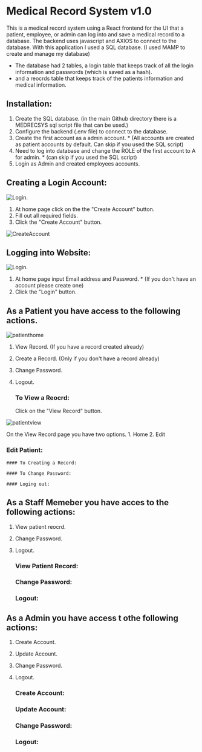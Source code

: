 # Medical Record System v1.0

This is a medical record system using a React frontend for the UI that a patient, employee, or admin can log into and save a medical record to a database.
The backend uses javascript and AXIOS to connect to the database.
With this application I used a SQL database. (I used MAMP to create and manage my database)
  - The database had 2 tables, a login table that keeps track of all the login information and passwords (which is saved as a hash).
  - and a reocrds table that keeps track of the patients information and medical information.

## Installation:
  1. Create the SQL database. (in the main Github directory there is a MEDRECSYS sql script file that can be used.)
  2. Configure the backend (.env file) to connect to the database. 
  3. Create the first account as a admin account. * (All accounts are created as patient accounts by default. Can skip if you used the SQL script)
  4. Need to log into database and change the ROLE of the first account to A for admin. * (can skip if you used the SQL script)
  5. Login as Admin and created employees accounts.



## Creating a Login Account:
![Login](screenshots/login.png).
 1. At home page click on the the "Create Account" button.
 2. Fill out all required fields.
 3. Click the "Create Account" button.
    
![CreateAccount](screenshots/create_account.png)

## Logging into Website:
![Login](screenshots/login.png).
  1. At home page input Email address and Password. * (If you don't have an account please create one)
  2. Click the "Login" button.


## As a Patient you have access to the following actions.
 ![patienthome](screenshots/patienthome.png)
1. View Record. (If you have a record created already)
2. Create a Record. (Only if you don't have a record already)
3. Change Password.
4. Logout.

   ### To View a Reocrd:
   Click on the "View Record" button.
   
  ![patientview](screenshots/viewrecord.png)
  
  On the View Record page you have two options.
    1. Home
    2. Edit

   ### Edit Patient:

    #### To Creating a Record:

    #### To Change Password:

    #### Loging out:


## As a Staff Memeber you have acces to the following actions:
1. View patient reocrd.
2. Change Password.
3. Logout.
   
   ### View Patient Record:

   ### Change Password:

   ### Logout:


## As a Admin you have access t othe following actions:
1. Create Account.
2. Update Account.
3. Change Password.
4. Logout.

   ### Create Account:

   ### Update Account:

   ### Change Password:

   ### Logout:

